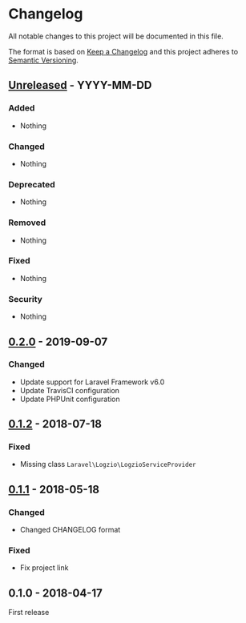 # Changelog
All notable changes to this project will be documented in this file.

The format is based on [Keep a Changelog](http://keepachangelog.com/en/1.0.0/)
and this project adheres to [Semantic Versioning](http://semver.org/spec/v2.0.0.html).



## [Unreleased] - YYYY-MM-DD

### Added
- Nothing

### Changed
- Nothing

### Deprecated
- Nothing

### Removed
- Nothing

### Fixed
- Nothing

### Security
- Nothing


## [0.2.0] - 2019-09-07

### Changed
- Update support for Laravel Framework v6.0
- Update TravisCI configuration
- Update PHPUnit configuration



## [0.1.2] - 2018-07-18

### Fixed
- Missing class `Laravel\Logzio\LogzioServiceProvider`



## [0.1.1] - 2018-05-18

### Changed
- Changed CHANGELOG format

### Fixed
- Fix project link



## 0.1.0 - 2018-04-17

First release



[Unreleased]: https://github.com/oanhnn/laravel-logzio/compare/v0.2.0...develop
[0.2.0]:      https://github.com/oanhnn/laravel-logzio/compare/v0.1.2...v0.2.0
[0.1.2]:      https://github.com/oanhnn/laravel-logzio/compare/v0.1.1...v0.1.2
[0.1.1]:      https://github.com/oanhnn/laravel-logzio/compare/v0.1.0...v0.1.1
